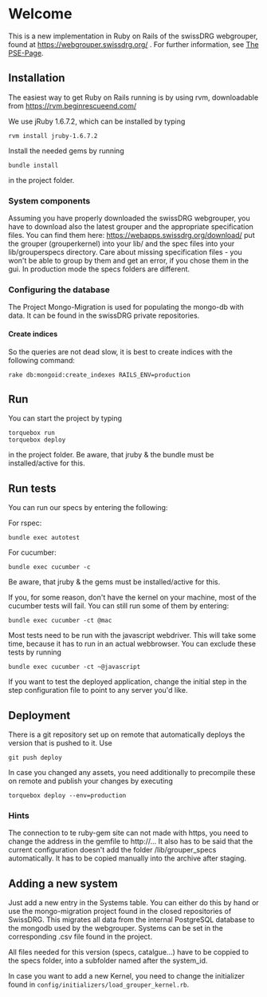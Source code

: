 # Welcome

This is a new implementation in Ruby on Rails of the swissDRG webgrouper, 
found at https://webgrouper.swissdrg.org/ . For further information, see [The PSE-Page](http://pym.unibe.ch/pse/wiki/doku.php?id=pse1:home).

## Installation

The easiest way to get Ruby on Rails running is by using rvm, downloadable from https://rvm.beginrescueend.com/

We use jRuby 1.6.7.2, which can be installed by typing

	rvm install jruby-1.6.7.2
	
Install the needed gems by running

	bundle install
	
in the project folder.

### System components

Assuming you have properly downloaded the swissDRG webgrouper, you have to download also the 
latest grouper and the appropriate specification files. 
You can find them here: https://webapps.swissdrg.org/download/
put the grouper (grouperkernel) into your lib/ and the spec files into your lib/grouperspecs directory.
Care about missing specification files - you won't be able to group by them
and get an error, if you chose them in the gui. In production mode the specs folders are different.

### Configuring the database

The Project Mongo-Migration is used for populating the mongo-db with data. It can be found in the swissDRG private repositories.

#### Create indices

So the queries are not dead slow, it is best to create indices with the following command:

    rake db:mongoid:create_indexes RAILS_ENV=production


## Run

You can start the project by typing
	
	torquebox run
	torquebox deploy

in the project folder. Be aware, that jruby & the bundle must be installed/active for this.

## Run tests

You can run our specs by entering the following:

For rspec:

	bundle exec autotest

For cucumber:

	bundle exec cucumber -c
	
Be aware, that jruby & the gems must be installed/active for this.

If you, for some reason, don't have the kernel on your machine, most of the cucumber tests will fail.
You can still run some of them by entering:
  
  	bundle exec cucumber -ct @mac
  	
Most tests need to be run with the javascript webdriver. This will take some time, 
because it has to run in an actual webbrowser. You can exclude these tests by running


    bundle exec cucumber -ct ~@javascript
If you want to test the deployed application, change the initial step in the step configuration
file to point to any server you'd like.

## Deployment

There is a git repository set up on remote that automatically deploys the version that is pushed to it. Use

    git push deploy

In case you changed any assets, you need additionally to precompile these on remote and publish
your changes by executing

	torquebox deploy --env=production


### Hints

The connection to te ruby-gem site can not made with https, you need to change the address in the gemfile to http://...
It also has to be said that the current configuration doesn't add the folder /lib/grouper_specs automatically. It has to be
copied manually into the archive after staging.

## Adding a new system

Just add a new entry in the Systems table. You can either do this by hand or use the mongo-migration project 
found in the closed repositories of SwissDRG. This migrates all data from the internal PostgreSQL database to the mongodb 
used by the webgrouper. Systems can be set in the corresponding .csv file found in the project.

All files needed for this version (specs, catalgue...) have to be coppied to the specs folder, into a subfolder named after the system_id.

In case you want to add a new Kernel, you need to change the initializer found in `config/initializers/load_grouper_kernel.rb`.
